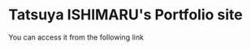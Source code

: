 # Tatsuya ISHIMARU's Portfolio site
You can access it from the following link 
[](http://t-ishimaru.jp)
